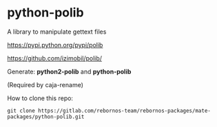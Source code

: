 # python-polib

A library to manipulate gettext files

https://pypi.python.org/pypi/polib

https://github.com/izimobil/polib/

Generate: **python2-polib** and **python-polib**

(Required by caja-rename)

How to clone this repo:

```
git clone https://gitlab.com/rebornos-team/rebornos-packages/mate-packages/python-polib.git
```


